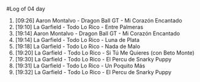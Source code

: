 #Log of 04 day

1. [09:26] Aaron Montalvo - Dragon Ball GT - Mi Corazón Encantado
1. [19:10] La Garfield - Todo Lo Rico - Entre Palmeras
1. [19:14] Aaron Montalvo - Dragon Ball GT - Mi Corazón Encantado
1. [19:14] La Garfield - Todo Lo Rico - Luna de Plata
1. [19:18] La Garfield - Todo Lo Rico - Nada de Malo
1. [19:20] La Garfield - Todo Lo Rico - Si Tú Me Quieres (con Beto Monte)
1. [19:30] La Garfield - Todo Lo Rico - El Percu de Snarky Puppy
1. [19:31] La Garfield - Todo Lo Rico - Un Poquito Más
1. [19:32] La Garfield - Todo Lo Rico - El Percu de Snarky Puppy
